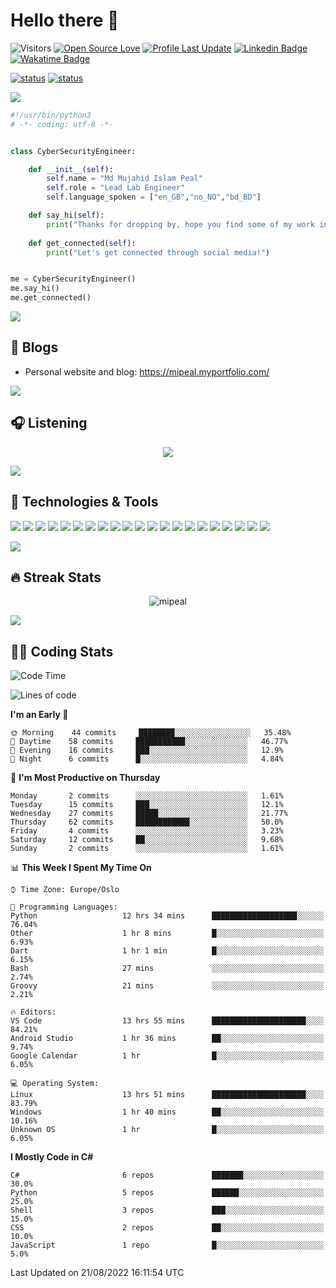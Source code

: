 
# Hello there 👋

![Visitors](https://visitor-badge.laobi.icu/badge?page_id=mipeal)
[![Open Source Love](https://badges.frapsoft.com/os/v1/open-source.svg?v=102)](https://github.com/ellerbrock/open-source-badge/)
[![Profile Last Update](https://img.shields.io/github/last-commit/mipeal/mipeal/main?label=Last%20updated&style=flat)](https://github.com/mipeal/mipeal/commits)
[![Linkedin Badge](https://img.shields.io/badge/LinkedIn-mipeal-informational?style=flat&logo=Linkedin&logoColor=white&link=https://www.linkedin.com/in/peeaal/)](https://www.linkedin.com/in/peeaal/)
[![Wakatime Badge](https://img.shields.io/badge/Wakatime-mipeal-informational?style=flat&logo=Wakatime&logoColor=white&link=https://wakatime.com/@mipeal)](https://wakatime.com/@mipeal)

[![status](https://badge.stateful.com/mipeal/dnd.svg)]()
[![status](https://badge.stateful.com/mipeal/status.svg)]()

<a href="https://mipeal.myportfolio.com/"><img src="https://user-images.githubusercontent.com/73097560/115834477-dbab4500-a447-11eb-908a-139a6edaec5c.gif"></a>


```python
#!/usr/bin/python3
# -*- coding: utf-8 -*-


class CyberSecurityEngineer:

    def __init__(self):
        self.name = "Md Mujahid Islam Peal"
        self.role = "Lead Lab Engineer"
        self.language_spoken = ["en_GB","no_NO","bd_BD"]

    def say_hi(self):
        print("Thanks for dropping by, hope you find some of my work interesting.")
        
    def get_connected(self):
        print("Let's get connected through social media!")


me = CyberSecurityEngineer()
me.say_hi()
me.get_connected()
```

<a href="https://mipeal.myportfolio.com/"><img src="https://user-images.githubusercontent.com/73097560/115834477-dbab4500-a447-11eb-908a-139a6edaec5c.gif"></a>

## 📝 Blogs

- Personal website and blog: https://mipeal.myportfolio.com/

<a href="https://mipeal.myportfolio.com/"><img src="https://user-images.githubusercontent.com/73097560/115834477-dbab4500-a447-11eb-908a-139a6edaec5c.gif"></a>

## &#x1F3A7; Listening

<p align="center">
  <a href="https://open.spotify.com/user/31zrcjpbfkfh2earholckyfohsey">
<img src="https://now-play.vercel.app/api/generate?uid=498d8eb1-b0c0-426b-a8e8-c43e24988060&theme=dark" />
  </a>
</p>

<a href="https://mipeal.myportfolio.com/"><img src="https://user-images.githubusercontent.com/73097560/115834477-dbab4500-a447-11eb-908a-139a6edaec5c.gif"></a>


## 🔧 Technologies & Tools

![](https://img.shields.io/badge/OS-Kali%20Linux-informational?style=flat&logo=kalilinux&logoColor=white&color=6aa6f8)
![](https://img.shields.io/badge/OS-Linux-informational?style=flat&logo=linux&logoColor=white&color=6aa6f8)
![](https://img.shields.io/badge/OS-Windows-informational?style=flat&logo=windows&logoColor=white&color=6aa6f8)
![](https://img.shields.io/badge/Editor-VS_Code-informational?style=flat&logo=visual-studio-code&logoColor=white&color=6aa6f8)
![](https://img.shields.io/badge/Code-Python-informational?style=flat&logo=python&logoColor=white&color=6aa6f8)
![](https://img.shields.io/badge/Code-Rust-informational?style=flat&logo=rust&logoColor=white&color=6aa6f8)
![](https://img.shields.io/badge/Code-JavaScript-informational?style=flat&logo=javascript&logoColor=white&color=6aa6f8)
![](https://img.shields.io/badge/Code-.NET-informational?style=flat&logo=csharp&logoColor=white&color=6aa6f8)
![](https://img.shields.io/badge/Code-gRPC-informational?style=flat&logo=tRPC&logoColor=white&color=6aa6f8)
![](https://img.shields.io/badge/Code-GraphQL-informational?style=flat&logo=graphql&logoColor=white&color=6aa6f8)
![](https://img.shields.io/badge/Tools-Neo4J-informational?style=flat&logo=neo4j&logoColor=white&color=6aa6f8)
![](https://img.shields.io/badge/Shell-Bash-informational?style=flat&logo=gnu-bash&logoColor=white&color=6aa6f8)
![](https://img.shields.io/badge/Shell-Ansible-informational?style=flat&logo=ansible&logoColor=white&color=6aa6f8)
![](https://img.shields.io/badge/Shell-Powershell-informational?style=flat&logo=powershell&logoColor=white&color=6aa6f8)
![](https://img.shields.io/badge/Tools-PostgreSQL-informational?style=flat&logo=postgresql&logoColor=white&color=6aa6f8)
![](https://img.shields.io/badge/Tools-NGINX-informational?style=flat&logo=nginx&logoColor=white&color=6aa6f8)
![](https://img.shields.io/badge/Tools-Docker-informational?style=flat&logo=docker&logoColor=white&color=6aa6f8)
![](https://img.shields.io/badge/Tools-Kubernetes-informational?style=flat&logo=kubernetes&logoColor=white&color=6aa6f8)
![](https://img.shields.io/badge/Tools-Openstack-informational?style=flat&logo=openstack&logoColor=white&color=6aa6f8)
![](https://img.shields.io/badge/Tools-Git-informational?style=flat&logo=git&logoColor=white&color=6aa6f8)
![](https://img.shields.io/badge/Tools-LaTex-informational?style=flat&logo=latex&logoColor=white&color=6aa6f8)

<a href="https://mipeal.myportfolio.com/"><img src="https://user-images.githubusercontent.com/73097560/115834477-dbab4500-a447-11eb-908a-139a6edaec5c.gif"></a>
<!--
## &#x1f4c8; GitHub Stats
<p align="center">
<a href="https://github.com/mipeal">
  <img align="center" src="https://github-readme-stats.vercel.app/api?username=mipeal&show_icons=true&line_height=27&count_private=true&title_color=6aa6f8&text_color=8a919a&icon_color=6aa6f8&bg_color=22272e" alt="MIPeal's GitHub Stats" />
</a></p>

<a href="https://mipeal.myportfolio.com/"><img src="https://user-images.githubusercontent.com/73097560/115834477-dbab4500-a447-11eb-908a-139a6edaec5c.gif"></a>
-->
## 🔥 Streak Stats
<p align="center"><img src="https://github-readme-streak-stats.herokuapp.com/?user=mipeal&theme=dark" alt="mipeal" /></p>

<a href="https://mipeal.myportfolio.com/"><img src="https://user-images.githubusercontent.com/73097560/115834477-dbab4500-a447-11eb-908a-139a6edaec5c.gif"></a>
<!--
## &#127894; GitHub Medals/Trophies
<p align="center"><img src="https://github-profile-trophy.vercel.app/?username=mipeal&theme=nord&column=7" alt="githubtrophies" /></p>


<a href="https://mipeal.myportfolio.com/"><img src="https://user-images.githubusercontent.com/73097560/115834477-dbab4500-a447-11eb-908a-139a6edaec5c.gif"></a>
-->
## &#x1F468;&#x200D;&#x1F4BB; Coding Stats
<!--START_SECTION:waka-->
![Code Time](http://img.shields.io/badge/Code%20Time-48%20hrs%2055%20mins-blue)

![Lines of code](https://img.shields.io/badge/From%20Hello%20World%20I%27ve%20Written-3%20Million%20lines%20of%20code-blue)

**I'm an Early 🐤** 

```text
🌞 Morning    44 commits     ████████░░░░░░░░░░░░░░░░░   35.48% 
🌆 Daytime    58 commits     ███████████░░░░░░░░░░░░░░   46.77% 
🌃 Evening    16 commits     ███░░░░░░░░░░░░░░░░░░░░░░   12.9% 
🌙 Night      6 commits      █░░░░░░░░░░░░░░░░░░░░░░░░   4.84%

```
📅 **I'm Most Productive on Thursday** 

```text
Monday       2 commits      ░░░░░░░░░░░░░░░░░░░░░░░░░   1.61% 
Tuesday      15 commits     ███░░░░░░░░░░░░░░░░░░░░░░   12.1% 
Wednesday    27 commits     █████░░░░░░░░░░░░░░░░░░░░   21.77% 
Thursday     62 commits     ████████████░░░░░░░░░░░░░   50.0% 
Friday       4 commits      ░░░░░░░░░░░░░░░░░░░░░░░░░   3.23% 
Saturday     12 commits     ██░░░░░░░░░░░░░░░░░░░░░░░   9.68% 
Sunday       2 commits      ░░░░░░░░░░░░░░░░░░░░░░░░░   1.61%

```


📊 **This Week I Spent My Time On** 

```text
⌚︎ Time Zone: Europe/Oslo

💬 Programming Languages: 
Python                   12 hrs 34 mins      ███████████████████░░░░░░   76.04% 
Other                    1 hr 8 mins         █░░░░░░░░░░░░░░░░░░░░░░░░   6.93% 
Dart                     1 hr 1 min          █░░░░░░░░░░░░░░░░░░░░░░░░   6.15% 
Bash                     27 mins             ░░░░░░░░░░░░░░░░░░░░░░░░░   2.74% 
Groovy                   21 mins             ░░░░░░░░░░░░░░░░░░░░░░░░░   2.21%

🔥 Editors: 
VS Code                  13 hrs 55 mins      █████████████████████░░░░   84.21% 
Android Studio           1 hr 36 mins        ██░░░░░░░░░░░░░░░░░░░░░░░   9.74% 
Google Calendar          1 hr                █░░░░░░░░░░░░░░░░░░░░░░░░   6.05%

💻 Operating System: 
Linux                    13 hrs 51 mins      █████████████████████░░░░   83.79% 
Windows                  1 hr 40 mins        ██░░░░░░░░░░░░░░░░░░░░░░░   10.16% 
Unknown OS               1 hr                █░░░░░░░░░░░░░░░░░░░░░░░░   6.05%

```

**I Mostly Code in C#** 

```text
C#                       6 repos             ███████░░░░░░░░░░░░░░░░░░   30.0% 
Python                   5 repos             ██████░░░░░░░░░░░░░░░░░░░   25.0% 
Shell                    3 repos             ███░░░░░░░░░░░░░░░░░░░░░░   15.0% 
CSS                      2 repos             ██░░░░░░░░░░░░░░░░░░░░░░░   10.0% 
JavaScript               1 repo              █░░░░░░░░░░░░░░░░░░░░░░░░   5.0%

```



 Last Updated on 21/08/2022 16:11:54 UTC
<!--END_SECTION:waka-->
<!--
[![Waka Readme](https://github.com/mipeal/mipeal/actions/workflows/wakatime.yml/badge.svg)](https://github.com/mipeal/mipeal/actions/workflows/wakatime.yml)
-->
